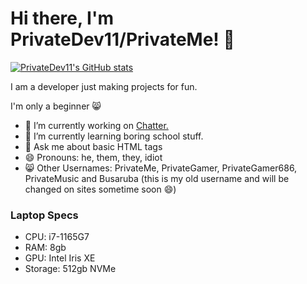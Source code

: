 # Hi there, I'm PrivateDev11/PrivateMe! 👋

[![PrivateDev11's GitHub stats](https://github-readme-stats-o1ey.vercel.app/api?username=privatedev11)](https://github.com/anuraghazra/github-readme-stats)

I am a developer just making projects for fun.

I'm only a beginner 😸

- 🔭 I’m currently working on [Chatter.](https://github.com/privatedev11/Chatter)
- 🌱 I’m currently learning boring school stuff.
- 💬 Ask me about basic HTML tags
- 😄 Pronouns: he, them, they, idiot
- 😸 Other Usernames: PrivateMe, PrivateGamer, PrivateGamer686, PrivateMusic and Busaruba (this is my old username and will be changed on sites sometime soon 😄)


### Laptop Specs
- CPU: i7-1165G7
- RAM: 8gb
- GPU: Intel Iris XE
- Storage: 512gb NVMe

